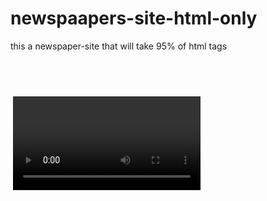 # newspaapers-site-html-only
this a newspaper-site that will take 95% of html tags
<header></header>
<body></body>
<div></div>
<h1></h1>
<h2><h2>
<h3></h3>
<p></p>
<table></table>
<td></td>
<tr></tr>
<img src="" alt="">
<audio></audio>
<video></video>

